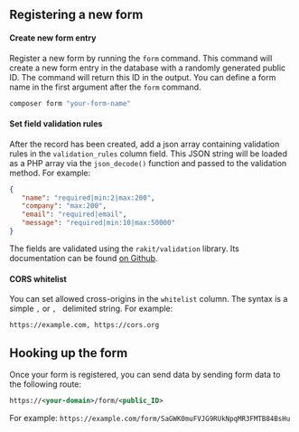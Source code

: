 ## Registering a new form

#### Create new form entry

Register a new form by running the ```form``` command. This command will create a new form entry in the database with a randomly generated public ID. The command will return this ID in the output.
You can define a form name in the first argument after the ```form``` command.

```bash
composer form "your-form-name"
```

#### Set field validation rules

After the record has been created, add a json array containing validation rules in the ```validation_rules``` column field. This JSON string will be loaded as a PHP array via the ```json_decode()``` function and passed to the validation method. For example:

```json
{
   "name": "required|min:2|max:200",
   "company": "max:200",
   "email": "required|email",
   "message": "required|min:10|max:50000"
}
```

The fields are validated using the ```rakit/validation``` library. Its documentation can be found [on Github](https://github.com/rakit/validation).

#### CORS whitelist

You can set allowed cross-origins in the ```whitelist``` column. The syntax is a simple ```,``` or ```, ``` delimited string. For example:

```csv
https://example.com, https://cors.org
```

## Hooking up the form

Once your form is registered, you can send data by sending form data to the following route:

```xml
https://<your-domain>/form/<public_ID>
```

For example: ```https://example.com/form/SaGWK0muFVJG9RUkNpqMR3FMTB84BsHu```